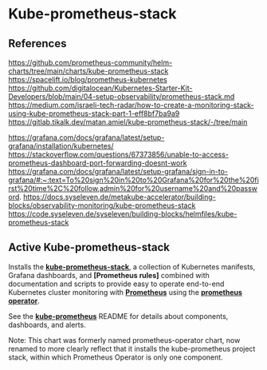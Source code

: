 # Kube-prometheus-stack

## References

https://github.com/prometheus-community/helm-charts/tree/main/charts/kube-prometheus-stack
<https://spacelift.io/blog/prometheus-kubernetes>
<https://github.com/digitalocean/Kubernetes-Starter-Kit-Developers/blob/main/04-setup-observability/prometheus-stack.md>
<https://medium.com/israeli-tech-radar/how-to-create-a-monitoring-stack-using-kube-prometheus-stack-part-1-eff8bf7ba9a9>
<https://gitlab.tikalk.dev/matan.amiel/kube-prometheus-stack/-/tree/main>

<https://grafana.com/docs/grafana/latest/setup-grafana/installation/kubernetes/>
<https://stackoverflow.com/questions/67373856/unable-to-access-prometheus-dashboard-port-forwarding-doesnt-work>
<https://grafana.com/docs/grafana/latest/setup-grafana/sign-in-to-grafana/#:~:text=To%20sign%20in%20to%20Grafana%20for%20the%20first%20time%2C%20follow,admin%20for%20username%20and%20password>.
<https://docs.syseleven.de/metakube-accelerator/building-blocks/observability-monitoring/kube-prometheus-stack>
https://code.syseleven.de/syseleven/building-blocks/helmfiles/kube-prometheus-stack


## Active Kube-prometheus-stack

Installs the **[kube-prometheus-stack](https://github.com/prometheus-community/helm-charts/tree/main/charts/kube-prometheus-stack)**, a collection of Kubernetes manifests, Grafana dashboards, and **[Prometheus rules]** combined with documentation and scripts to provide easy to operate end-to-end Kubernetes cluster monitoring with **[Prometheus](https://prometheus.io/)** using the **[prometheus operator](https://github.com/prometheus-operator/kube-prometheus)**.

See the **[kube-prometheus](https://github.com/prometheus-operator/kube-prometheus)** README for details about components, dashboards, and alerts.

Note: This chart was formerly named prometheus-operator chart, now renamed to more clearly reflect that it installs the kube-prometheus project stack, within which Prometheus Operator is only one component.
